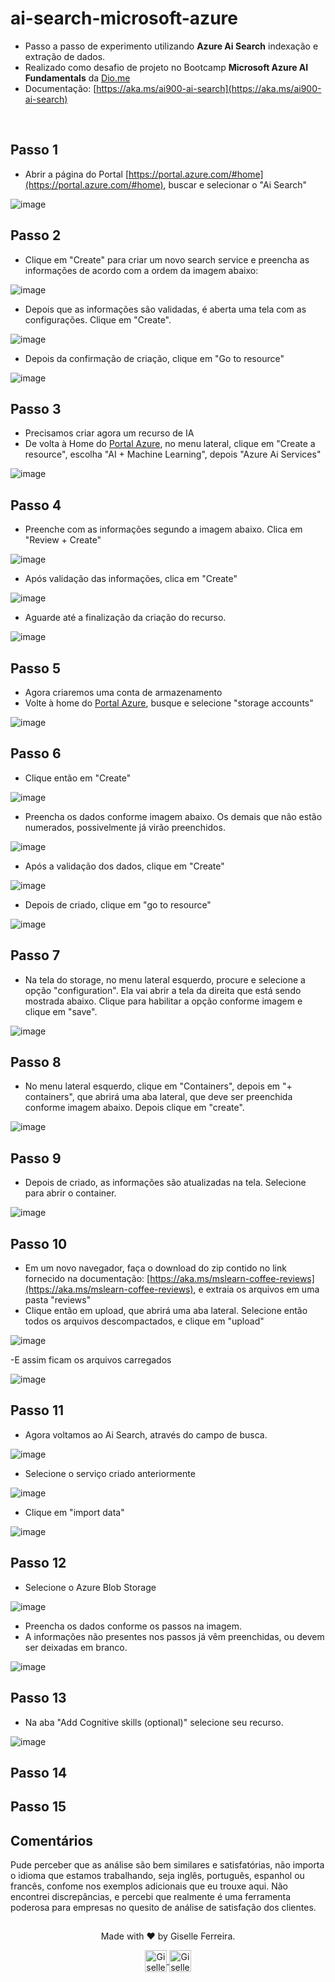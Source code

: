# ai-search-microsoft-azure

- Passo a passo de experimento utilizando **Azure Ai Search** indexação e extração de dados. 
- Realizado como desafio de projeto no Bootcamp **Microsoft Azure AI Fundamentals** da [Dio.me](https://dio.me)
- Documentação: [https://aka.ms/ai900-ai-search](https://aka.ms/ai900-ai-search)

<br/>

## Passo 1
- Abrir a página do Portal [https://portal.azure.com/#home](https://portal.azure.com/#home), buscar e selecionar o "Ai Search"

![image](https://github.com/giselle-ferreira/ai-search-microsoft-azure/assets/84051263/8ea85c0c-c98f-43c2-9d44-2f43f407be3f)

## Passo 2
- Clique em "Create" para criar um novo search service e preencha as informações de acordo com a ordem da imagem abaixo:

![image](https://github.com/giselle-ferreira/ai-search-microsoft-azure/assets/84051263/86b08c93-3147-4a37-91ca-53128a62833c)

- Depois que as informações são validadas, é aberta uma tela com as configurações. Clique em "Create".

 ![image](https://github.com/giselle-ferreira/ai-search-microsoft-azure/assets/84051263/f110f490-edd4-41c5-91b6-81021c99f264)

- Depois da confirmação de criação, clique em "Go to resource"

![image](https://github.com/giselle-ferreira/ai-search-microsoft-azure/assets/84051263/76dc98c8-dd67-49b6-9b08-c10fd5d6285f)

## Passo 3
- Precisamos criar agora um recurso de IA
- De volta à Home do [Portal Azure](https://portal.azure.com/#home), no menu lateral, clique em "Create a resource", escolha "AI + Machine Learning", depois "Azure Ai Services"

![image](https://github.com/giselle-ferreira/ai-search-microsoft-azure/assets/84051263/7aa6d46e-edcc-472b-80ae-66d36258b301)

## Passo 4
- Preenche com as informações segundo a imagem abaixo. Clica em "Review + Create"

![image](https://github.com/giselle-ferreira/ai-search-microsoft-azure/assets/84051263/f56f92eb-7720-4328-8584-119a4df6278d)

- Após validação das informações, clica em "Create"

![image](https://github.com/giselle-ferreira/ai-search-microsoft-azure/assets/84051263/89aceb49-e017-46be-8bdf-eab5af53da45)

- Aguarde até a finalização da criação do recurso.

![image](https://github.com/giselle-ferreira/ai-search-microsoft-azure/assets/84051263/7bf7b2a0-4810-4b9c-89f3-e2c6729c9fee)

## Passo 5
- Agora criaremos uma conta de armazenamento
- Volte à home do [Portal Azure](https://portal.azure.com/#home), busque e selecione "storage accounts"

![image](https://github.com/giselle-ferreira/ai-search-microsoft-azure/assets/84051263/375a3f7e-f4e0-4a6a-86f1-3b1289cba152)

## Passo 6
- Clique então em "Create"

![image](https://github.com/giselle-ferreira/ai-search-microsoft-azure/assets/84051263/e5ec4e33-e8f3-47c3-b69b-94d1ef082498)

- Preencha os dados conforme imagem abaixo. Os demais que não estão numerados, possivelmente já virão preenchidos.

![image](https://github.com/giselle-ferreira/ai-search-microsoft-azure/assets/84051263/8e5cc876-beb7-48c4-a93e-fb740c98dbb6)

- Após a validação dos dados, clique em "Create"

![image](https://github.com/giselle-ferreira/ai-search-microsoft-azure/assets/84051263/130dedb0-475e-4e89-9cdc-8ba82d138cee)

- Depois de criado, clique em "go to resource"

![image](https://github.com/giselle-ferreira/ai-search-microsoft-azure/assets/84051263/1f081965-3967-4bc8-a11b-4f9c7736b3b5)

## Passo 7
- Na tela do storage, no menu lateral esquerdo, procure e selecione a opção "configuration". Ela vai abrir a tela da direita que está sendo mostrada abaixo. Clique para habilitar a opção conforme imagem e clique em "save".

![image](https://github.com/giselle-ferreira/ai-search-microsoft-azure/assets/84051263/100f602c-9db9-48e7-b464-d9ed02291f48)

## Passo 8
- No menu lateral esquerdo, clique em "Containers", depois em "+ containers", que abrirá uma aba lateral, que deve ser preenchida conforme imagem abaixo. Depois clique em "create".

![image](https://github.com/giselle-ferreira/ai-search-microsoft-azure/assets/84051263/50a65a0e-8846-431a-b4c5-4e6952bd7782)

## Passo 9
- Depois de criado, as informações são atualizadas na tela. Selecione para abrir o container.

![image](https://github.com/giselle-ferreira/ai-search-microsoft-azure/assets/84051263/e896d151-f78f-4bc2-b073-a92ea9b8da4f)

## Passo 10
- Em um novo navegador, faça o download do zip contido no link fornecido na documentação: [https://aka.ms/mslearn-coffee-reviews](https://aka.ms/mslearn-coffee-reviews), e extraia os arquivos em uma pasta "reviews"
- Clique então em upload, que abrirá uma aba lateral. Selecione então todos os arquivos descompactados, e clique em "upload"

![image](https://github.com/giselle-ferreira/ai-search-microsoft-azure/assets/84051263/508deac0-ff04-4409-8657-f9a04e6603b1)

-E assim ficam os arquivos carregados
  
![image](https://github.com/giselle-ferreira/ai-search-microsoft-azure/assets/84051263/98e99fac-abae-44bb-a2d1-93f22ae4ad4d)

## Passo 11
- Agora voltamos ao Ai Search, através do campo de busca.

 ![image](https://github.com/giselle-ferreira/ai-search-microsoft-azure/assets/84051263/a6f1fdad-4f91-4aaa-85b8-9b46fb31fa2e)

- Selecione o serviço criado anteriormente

![image](https://github.com/giselle-ferreira/ai-search-microsoft-azure/assets/84051263/fc322c64-2ee2-48f1-9f3c-3f9124cf6b3e)

- Clique em "import data"

![image](https://github.com/giselle-ferreira/ai-search-microsoft-azure/assets/84051263/0e17e2bd-c85e-42c6-918b-2e104850e4ea)

## Passo 12
- Selecione o Azure Blob Storage

![image](https://github.com/giselle-ferreira/ai-search-microsoft-azure/assets/84051263/d3b17083-d67e-41f4-a75f-18bcd624aa96)

- Preencha os dados conforme os passos na imagem.
- A informações não presentes nos passos já vêm preenchidas, ou devem ser deixadas em branco.

![image](https://github.com/giselle-ferreira/ai-search-microsoft-azure/assets/84051263/efce68bc-a7c1-43ef-b85e-fb31725508ae)

## Passo 13
- Na aba "Add Cognitive skills (optional)" selecione seu recurso.

![image](https://github.com/giselle-ferreira/ai-search-microsoft-azure/assets/84051263/ae1ece30-854a-455a-b4ed-3ee6be67bea5)


## Passo 14


## Passo 15






##

## Comentários
Pude perceber que as análise são bem similares e satisfatórias, não importa o idioma que estamos trabalhando, seja inglês, português, espanhol ou francês, confome nos exemplos adicionais que eu trouxe aqui. Não encontrei discrepâncias, e percebi que realmente é uma ferramenta poderosa para empresas no quesito de análise de satisfação dos clientes. 

##

<div align="center">
<p>Made with ❤️ by Giselle Ferreira.</p>
  <p>
    <a href="https://linkedin.com/in/giselleferreiras" target="_blank" >
      <img align="center" height="35" src="https://cdn-icons-png.flaticon.com/512/174/174857.png" alt="Giselle Ferreira Linkedin" />
    </a>
    <a href="https://instagram.com/giselletech" target="_blank" >
      <img align="center" height="35" src="https://upload.wikimedia.org/wikipedia/commons/thumb/a/a5/Instagram_icon.png/1200px-Instagram_icon.png" alt="Giselle Ferreira Instagram" />
    </a>
  </p>
</div>
